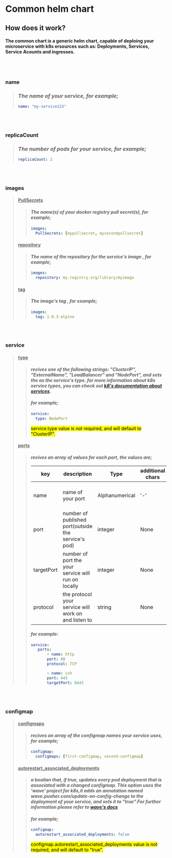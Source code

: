 # Common helm chart

## How does it work?

#### The common chart is a generic helm chart, capable of deploing your microservice with k8s ersources such as: Deployments, Services, Service Acounts and ingresses.

<br></br>

### **name**

> ### _The name of your service, for example;_
>
> ```yaml
> name: "my-service123"
> ```

<br></br>

### **replicaCount**

> ### _The number of pods for your service, for example;_
>
> ```yaml
> replicaCount: 2
> ```

<br></br>

### **images**

> #### <u>PullSecrets</u>
>
> > #### _The name(s) of your docker registry pull secret(s), for example;_
> >
> > ```yaml
> > images:
> >   PullSecrets: [mypullsecret, mysecondpullsecret]
> > ```
>
> #### <u>repository</u>
>
> > #### _The name of the repository for the service's image , for example;_
> >
> > ```yaml
> > images:
> >   repository: my.registry.org/library/myimage
> > ```
>
> #### <u>tag</u>
>
> > #### _The image's tag , for example;_
> >
> > ```yaml
> > images:
> >   tag: 1.0.3-alpine
> > ```

<br></br>

### **service**

> #### <u>type</u>
>
> > #### _recives one of the following strings: "ClusterIP", "ExternalName", "LoadBalancer" and "NodePort", and sets the as the service's type. for more information about k8s service types, you can check out [k8's documentation about services](https://kubernetes.io/docs/concepts/services-networking/service/)._
> >
> > #### _for example;_
> >
> > ```yaml
> > service:
> >   type: NodePort
> > ```
> >
> > <mark>service.type value is not required, and will default to "ClusterIP".</mark>
>
> #### <u>ports</u>
>
> > #### _recives an array of values for each port, the values are;_
> >
> > | key        | description                                          | Type           | additional chars | is required                    | note                                                  |
> > | ---------- | ---------------------------------------------------- | -------------- | ---------------- | ------------------------------ | ----------------------------------------------------- |
> > | name       | name of your port                                    | Alphanumerical | '-'              | yes                            | must end with an Alphanumerical character             |
> > | port       | number of published port(outside the service's pod)  | integer        | None             | yes                            | None                                                  |
> > | targetPort | number of port the your service will run on locally  | integer        | None             | no, defaults to _port_'s value | None                                                  |
> > | protocol   | the protocol your service will work on and listen to | string         | None             | no, default value is "TCP"     | has to be one of the following: "TCP","SCTP" or "UDP" |
> >
> > #### _for example:_
> >
> > ```yaml
> > service:
> >    ports:
> >        - name: http
> >        port: 80
> >        protocol: TCP
> >
> >        - name: ssh
> >        port: 443
> >        targetPort: 8443
> > ```

<br></br>

### **configmap**

> #### <u>configmaps</u>
>
> > #### _recives an array of the configmap names your service uses, for example;_
> >
> > ```yaml
> > configmap:
> >   configmaps: [first-configmap, second-configmap]
> > ```
>
> #### <u>autorestart_associated_deployments</u>
>
> > #### _a boolian that, if true, updates every pod deployment that is associated with a changed configmap. This option uses the 'wave' project for k8s,it adds an annotation named wave.pusher.com/update-on-config-change to the deployment of your service, and sets it to "true".For further information please refer to [wave's docs](https://github.com/wave-k8s/wave)_
> >
> > #### _for example;_
> >
> > ```yaml
> > configmap:
> >   autorestart_associated_deployments: false
> > ```
> >
> > <mark>configmap.autorestart_associated_deployments value is not required, and will default to "true".</mark>

<!-- <br></br>

| Key                | Type           | additional chars | note                                       |
| ------------------ | -------------- | ---------------- | ------------------------------------------ |
| name               | Alphanumerical | '-'              | must end with an Alphanumerical character. |
| replicaCount       | Integer        | None             | None                                       |
| images.PullSecrets | array          | None             | None                                       |
| images.repository  | string         | None             | None                                       |
| images.tag         | string         | None             | None                                       | -->
